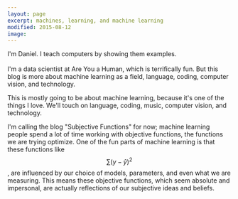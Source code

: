 ```yaml
---
layout: page
excerpt: machines, learning, and machine learning
modified: 2015-08-12
image:
---
```


I'm Daniel. I teach computers by showing them examples. 
<br>
<br>
I'm a data scientist at Are You a Human, which is terrifically fun. But this blog is more about machine learning as a field, language, coding, computer vision, and technology.

This is mostly going to be about machine learning, because it's one of the things I love. We'll touch on language, coding, music, computer vision, and technology.

I'm calling the blog "Subjective Functions" for now; machine learning people spend a lot of time working with objective functions, the functions we are trying optimize. One of the fun parts of machine learning is that these functions like $$\sum{(y-\hat{y})^2}$$, are influenced by our choice of models, parameters, and even what we are measuring. This means these objective functions, which seem absolute and impersonal, are actually reflections of our subjective ideas and beliefs. 
